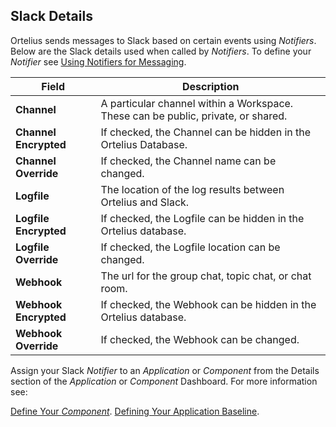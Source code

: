 ## Slack Details

Ortelius sends messages to Slack based on certain events using _Notifiers_. Below are the Slack details used when called by _Notifiers_.  To define your _Notifier_ see [Using Notifiers for Messaging](/userguide/customizations/2-define-notifiers/).  

| Field | Description |
| --- | --- |
|**Channel**|  A particular channel within a Workspace. These can be public, private, or shared.|
|**Channel Encrypted** | If checked, the Channel can be hidden in the Ortelius Database.|
|**Channel Override** | If checked, the Channel name can be changed.|
|**Logfile**| The location of the log results between Ortelius and Slack.|
|**Logfile Encrypted**| If checked, the Logfile can be hidden in the Ortelius database. |
|**Logfile Override**| If checked, the Logfile location can be changed. |
|**Webhook** |The url for the group chat, topic chat, or chat room.|
|**Webhook Encrypted**| If checked, the Webhook can be hidden in the Ortelius database. |
|**Webhook Override**| If checked, the Webhook can be changed. |

Assign your Slack _Notifier_ to an _Application_ or _Component_ from the Details section of the _Application_ or _Component_ Dashboard. For more information see:

[Define Your _Component_](/userguide/publishing-components/2-define-components/).
[Defining Your Application Baseline](/userguide/packaging-applications/2-defining-applications/).
